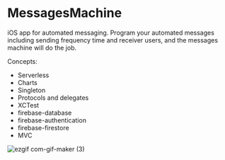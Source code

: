 
# MessagesMachine

iOS app for automated messaging. Program your automated messages including sending frequency time and receiver users, and the messages machine will do the job.

Concepts:

* Serverless
* Charts
* Singleton
* Protocols and delegates
* XCTest
* firebase-database
* firebase-authentication
* firebase-firestore
* MVC

![ezgif com-gif-maker (3)](https://user-images.githubusercontent.com/99278919/186545258-2def57ac-6368-4983-bb2b-6a97d6684942.gif)
